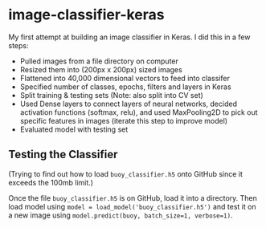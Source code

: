 # image-classifier-keras
My first attempt at building an image classifier in Keras. I did this in a few steps:
* Pulled images from a file directory on computer
* Resized them into (200px x 200px) sized images
* Flattened into 40,000 dimensional vectors to feed into classifer
* Specified number of classes, epochs, filters and layers in Keras
* Split training & testing sets (Note: also split into CV set)
* Used Dense layers to connect layers of neural networks, decided activation functions (softmax, relu), and used MaxPooling2D to pick out specific features in images (iterate this step to improve model)
* Evaluated model with testing set

## Testing the Classifier
(Trying to find out how to load ```buoy_classifier.h5``` onto GitHub since it exceeds the 100mb limit.)

Once the file ```buoy_classifier.h5``` is on GitHub, load it into a directory. Then load model using ```model = load_model('buoy_classifier.h5')``` and test it on a new image using ```model.predict(buoy, batch_size=1, verbose=1)```.
